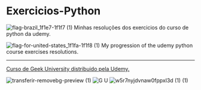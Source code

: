 # Exercicios-Python

![flag-brazil_1f1e7-1f1f7 (1)](https://user-images.githubusercontent.com/102265029/173056470-fb07e11f-b5b7-4b32-ae72-2059f0762841.png) Minhas resoluções dos exercicios do curso de python da udemy.
 
![flag-for-united-states_1f1fa-1f1f8 (1)](https://user-images.githubusercontent.com/102265029/173056466-114f9dde-e478-465b-b704-afd001f65728.png) My progression of the udemy python course exercises resolutions.

***
 [Curso de Geek University distribuido pela Udemy.](https://www.udemy.com/course/curso-de-programacao-em-python-do-basico-ao-avancado/)
 
![transferir-removebg-preview (1)](https://user-images.githubusercontent.com/102265029/173057278-d11e313f-3c61-498c-ac83-068cb24bea3e.png)
![G U](https://user-images.githubusercontent.com/102265029/173068991-b76dff30-6501-4da6-b90a-fa44ededce6a.png)
![w5r7nyjdvnaw0fppxl3d (1) (1)](https://user-images.githubusercontent.com/102265029/173068998-1040da86-80aa-46ae-b546-5916e9e94000.png)
